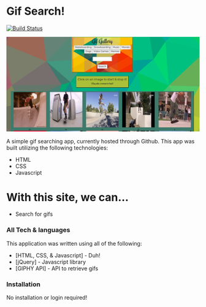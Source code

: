 # Gif Search!

[![Build Status](https://travis-ci.org/joemccann/dillinger.svg?branch=master)](https://travis-ci.org/joemccann/dillinger)

![Demoimg](./assets/images/demo.png)

A simple gif searching app, currently hosted through Github.  This app was built utilizing the following technologies:

  - HTML
  - CSS
  - Javascript

# With this site, we can...

  - Search for gifs 

### All Tech & languages

This application was written using all of the following:

* [HTML, CSS, & Javascript] - Duh!
* [jQuery] - Javascript library
* [GIPHY API] - API to retrieve gifs


### Installation

No installation or login required!